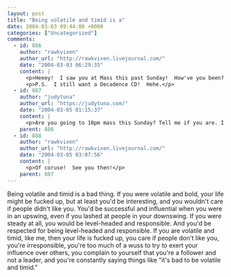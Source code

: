 ```yaml
---
layout: post
title: "Being volatile and timid is a"
date: 2004-03-03 09:44:00 +0000
categories: ["Uncategorized"]
comments:
  - id: 886
    author: "rawkvixen"
    author_url: "http://rawkvixen.livejournal.com/"
    date: "2004-03-03 06:29:35"
    content: |
      <p>Heeey!  I saw you at Mass this past Sunday!  How've you been?!?!?!  </p>
      <p>P.S.  I still want a Decadence CD!  Hehe.</p>
  - id: 887
    author: "judytuna"
    author_url: "https://judytuna.com/"
    date: "2004-03-05 01:15:37"
    content: |
      <p>Are you going to 10pm mass this Sunday? Tell me if you are. I'll bring a CD for you. =D =D !!!</p>
    parent: 886
  - id: 888
    author: "rawkvixen"
    author_url: "http://rawkvixen.livejournal.com/"
    date: "2004-03-05 03:07:56"
    content: |
      <p>Of coruse!  See you then!</p>
    parent: 887
---
```


Being volatile and timid is a bad thing. If you were volatile and bold, your life might be fucked up, but at least you'd be interesting, and you wouldn't care if people didn't like you. You'd be successful and influential when you were in an upswing, even if you lashed at people in your downswing. If you were steady at all, you would be level-headed and responsible. And you'd be respected for being level-headed and responsible. If you are volatile and timid, like me, then your life is fucked up, you care if people don't like you, you're irresponsible, you're too much of a wuss to try to exert your influence over others, you complain to yourself that you're a follower and not a leader, and you're constantly saying things like "it's bad to be volatile and timid."